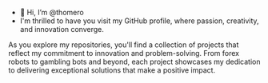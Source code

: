 - 👋 Hi, I’m @thomero
- I'm thrilled to have you visit my GitHub profile, where passion, creativity, and innovation converge.

As you explore my repositories, you'll find a collection of projects that reflect my commitment to innovation and problem-solving. From forex robots to gambling bots and beyond, each project showcases my dedication to delivering exceptional solutions that make a positive impact.
<!---
- 
- 👀 I’m interested in ...
- 🌱 I’m currently learning ...
- 💞️ I’m looking to collaborate on ...
- 📫 How to reach me ...


thomero/thomero is a ✨ special ✨ repository because its `README.md` (this file) appears on your GitHub profile.
You can click the Preview link to take a look at your changes.
--->
